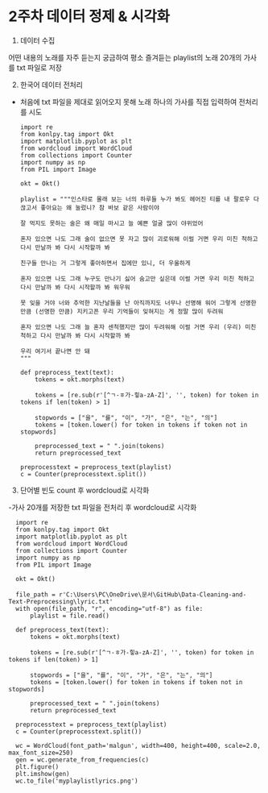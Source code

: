 # 2주차 데이터 정제 & 시각화

1. 데이터 수집

어떤 내용의 노래를 자주 듣는지 궁금하여 평소 즐겨듣는 playlist의 노래 20개의 가사를 txt 파일로 저장

2. 한국어 데이터 전처리

- 처음에 txt 파일을 제대로 읽어오지 못해 노래 하나의 가사를 직접 입력하여 전처리를 시도

      import re
      from konlpy.tag import Okt
      import matplotlib.pyplot as plt
      from wordcloud import WordCloud
      from collections import Counter
      import numpy as np
      from PIL import Image

      okt = Okt()

      playlist = """인스타로 몰래 보는 너의 하루들 누가 봐도 헤어진 티를 내 팔로우 다 끊고서 좋아요는 왜 눌렀니? 참 바보 같은 사람이야

      잘 먹지도 못하는 술은 왜 매일 마시고 늘 예쁜 얼굴 많이 야위었어

      혼자 있으면 나도 그래 술이 없으면 못 자고 많이 괴로워해 이럴 거면 우리 미친 척하고 다시 만날까 봐 다시 시작할까 봐

      친구들 만나는 거 그렇게 좋아하면서 집에만 있니, 더 우울하게

      혼자 있으면 나도 그래 누구도 만나기 싫어 숨고만 싶은데 이럴 거면 우리 미친 척하고 다시 만날까 봐 다시 시작할까 봐 워우워

      못 잊을 거야 너와 추억한 지난날들을 난 아직까지도 너무나 선명해 워어 그렇게 선명한 만큼 (선명한 만큼) 지키고픈 우리 기억들이 잊혀지는 게 정말 많이 두려워

      혼자 있으면 나도 그래 늘 혼자 센척했지만 많이 두려워해 이럴 거면 우리 (우리) 미친 척하고 다시 만날까 봐 다시 시작할까 봐

      우리 여기서 끝나면 안 돼
      """

      def preprocess_text(text):
          tokens = okt.morphs(text)

          tokens = [re.sub(r'[^ㄱ-ㅎ가-힣a-zA-Z]', '', token) for token in tokens if len(token) > 1]

          stopwords = ["을", "를", "이", "가", "은", "는", "의"]
          tokens = [token.lower() for token in tokens if token not in stopwords]

          preprocessed_text = " ".join(tokens)
          return preprocessed_text

      preprocesstext = preprocess_text(playlist)
      c = Counter(preprocesstext.split())


3. 단어별 빈도 count 후 wordcloud로 시각화

-가사 20개를 저장한 txt 파일을 전처리 후 wordcloud로 시각화

      import re
      from konlpy.tag import Okt
      import matplotlib.pyplot as plt
      from wordcloud import WordCloud
      from collections import Counter
      import numpy as np
      from PIL import Image

      okt = Okt()

      file_path = r'C:\Users\PC\OneDrive\문서\GitHub\Data-Cleaning-and-Text-Preprocessing\lyric.txt'
      with open(file_path, "r", encoding="utf-8") as file:
          playlist = file.read()

      def preprocess_text(text):
          tokens = okt.morphs(text)
    
          tokens = [re.sub(r'[^ㄱ-ㅎ가-힣a-zA-Z]', '', token) for token in tokens if len(token) > 1]

          stopwords = ["을", "를", "이", "가", "은", "는", "의"]
          tokens = [token.lower() for token in tokens if token not in stopwords]

          preprocessed_text = " ".join(tokens)
          return preprocessed_text

      preprocesstext = preprocess_text(playlist)
      c = Counter(preprocesstext.split())

      wc = WordCloud(font_path='malgun', width=400, height=400, scale=2.0, max_font_size=250)
      gen = wc.generate_from_frequencies(c)
      plt.figure()
      plt.imshow(gen)
      wc.to_file('myplaylistlyrics.png')
